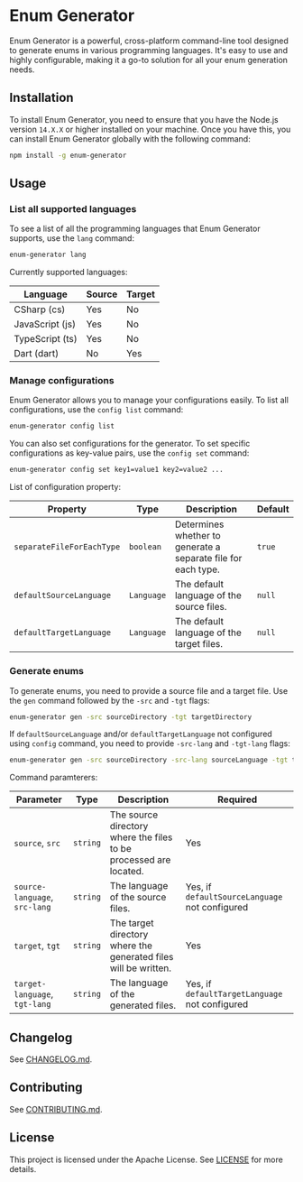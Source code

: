 # Enum Generator

Enum Generator is a powerful, cross-platform command-line tool designed to generate enums in various programming languages. It's easy to use and highly configurable, making it a go-to solution for all your enum generation needs.

## Installation

To install Enum Generator, you need to ensure that you have the Node.js version `14.X.X` or higher installed on your machine. Once you have this, you can install Enum Generator globally with the following command:

```sh
npm install -g enum-generator
```

## Usage

### List all supported languages

To see a list of all the programming languages that Enum Generator supports, use the `lang` command:

```sh
enum-generator lang
```

Currently supported languages:

| Language        | Source | Target |
| --------------- | ------ | ------ |
| CSharp (cs)     | Yes    | No     |
| JavaScript (js) | Yes    | No     |
| TypeScript (ts) | Yes    | No     |
| Dart (dart)     | No     | Yes    |

### Manage configurations

Enum Generator allows you to manage your configurations easily. To list all configurations, use the `config list` command:

```sh
enum-generator config list
```

You can also set configurations for the generator. To set specific configurations as key-value pairs, use the `config set` command:

```sh
enum-generator config set key1=value1 key2=value2 ...
```

List of configuration property:

| Property                  | Type       | Description                                                   | Default |
| ------------------------- | ---------- | ------------------------------------------------------------- | ------- |
| `separateFileForEachType` | `boolean`  | Determines whether to generate a separate file for each type. | `true`  |
| `defaultSourceLanguage`   | `Language` | The default language of the source files.                     | `null`  |
| `defaultTargetLanguage`   | `Language` | The default language of the target files.                     | `null`  |

### Generate enums

To generate enums, you need to provide a source file and a target file. Use the `gen` command followed by the `-src` and `-tgt` flags:

```sh
enum-generator gen -src sourceDirectory -tgt targetDirectory
```

If `defaultSourceLanguage` and/or `defaultTargetLanguage` not configured using `config` command, you need to provide `-src-lang` and `-tgt-lang` flags:

```sh
enum-generator gen -src sourceDirectory -src-lang sourceLanguage -tgt targetDirectory -tgt-lang targetLanguage
```

Command paramterers:

| Parameter                     | Type     | Description                                                       | Required                                       |
| ----------------------------- | -------- | ----------------------------------------------------------------- | ---------------------------------------------- |
| `source`, `src`               | `string` | The source directory where the files to be processed are located. | Yes                                            |
| `source-language`, `src-lang` | `string` | The language of the source files.                                 | Yes, if `defaultSourceLanguage` not configured |
| `target`, `tgt`               | `string` | The target directory where the generated files will be written.   | Yes                                            |
| `target-language`, `tgt-lang` | `string` | The language of the generated files.                              | Yes, if `defaultTargetLanguage` not configured |

## Changelog

See [CHANGELOG.md](CHANGELOG.md).

## Contributing

See [CONTRIBUTING.md](CONTRIBUTING.md).

## License

This project is licensed under the Apache License. See [LICENSE](LICENSE) for more details.
